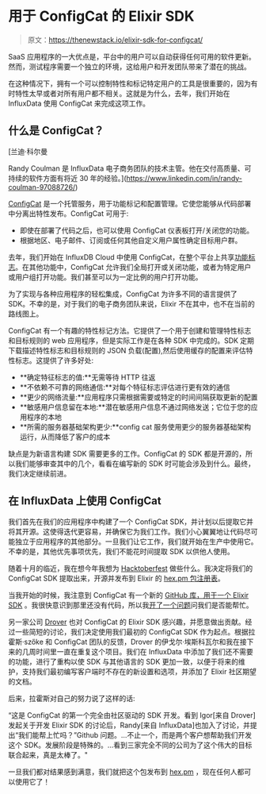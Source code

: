 # 用于 ConfigCat 的 Elixir SDK

> 原文：<https://thenewstack.io/elixir-sdk-for-configcat/>

SaaS 应用程序的一大优点是，平台中的用户可以自动获得任何可用的软件更新。然而，测试程序需要一个独立的环境，这给用户和开发团队带来了潜在的挑战。

在这种情况下，拥有一个可以控制特性和标记特定用户的工具是很重要的，因为有时特性太早或者对所有用户都不相关。这就是为什么，去年，我们开始在 InfluxData 使用 ConfigCat 来完成这项工作。

## 什么是 ConfigCat？

 [兰迪·科尔曼

Randy Coulman 是 InfluxData 电子商务团队的技术主管。他在交付高质量、可持续的软件方面有将近 30 年的经验。](https://www.linkedin.com/in/randy-coulman-97088726/) 

[ConfigCat](https://configcat.com/) 是一个托管服务，用于功能标记和配置管理。它使您能够从代码部署中分离出特性发布。ConfigCat 可用于:

*   即使在部署了代码之后，也可以使用 ConfigCat 仪表板打开/关闭您的功能。
*   根据地区、电子邮件、订阅或任何其他自定义用户属性确定目标用户群。

去年，我们开始在 InfluxDB Cloud 中使用 ConfigCat，在整个平台上共享[功能标志](https://martinfowler.com/articles/feature-toggles.html)。在其他功能中，ConfigCat 允许我们全局打开或关闭功能，或者为特定用户或用户组打开功能。我们甚至可以为一定比例的用户打开功能。

为了实现与各种应用程序的轻松集成，ConfigCat 为许多不同的语言提供了 SDK。不幸的是，对于我们的电子商务团队来说，Elixir 不在其中，也不在当前的路线图上。

ConfigCat 有一个有趣的特性标记方法。它提供了一个用于创建和管理特性标志和目标规则的 web 应用程序，但是实际工作是在各种 SDK 中完成的。SDK 定期下载描述特性标志和目标规则的 JSON 负载(配置),然后使用缓存的配置来评估特性标志。这提供了许多好处:

*   **确定特征标志的值:**无需等待 HTTP 往返
*   **不依赖不可靠的网络通信:**对每个特征标志评估进行更有效的通信
*   **更少的网络流量:**应用程序只需根据需要或特定的时间间隔获取更新的配置
*   **敏感用户信息留在本地:**潜在敏感用户信息不通过网络发送；它位于您的应用程序的本地
*   **所需的服务器基础架构更少:**config cat 服务使用更少的服务器基础架构运行，从而降低了客户的成本

缺点是为新语言构建 SDK 需要更多的工作。ConfigCat 的 SDK 都是开源的，所以我们能够审查其中的几个，看看在编写新的 SDK 时可能会涉及到什么。最终，我们决定继续前进。

## 在 InfluxData 上使用 ConfigCat

我们首先在我们的应用程序中构建了一个 ConfigCat SDK，并计划以后提取它并将其开源。这使得迭代更容易，并确保它为我们工作。我们小心翼翼地让代码尽可能独立于应用程序的其他部分。一旦我们让它工作，我们就开始在生产中使用它。不幸的是，其他优先事项优先，我们不能花时间提取 SDK 以供他人使用。

随着十月的临近，我在想今年我想为 [Hacktoberfest](https://hacktoberfest.digitalocean.com/) 做些什么。我决定将我们的 ConfigCat SDK 提取出来，开源并发布到 Elixir 的 [hex.pm 包注册表](https://hex.pm/)。

当我开始的时候，我注意到 ConfigCat 有一个新的 [GitHub 库，用于一个 Elixir SDK](https://github.com/configcat/elixir-sdk) 。我很快意识到那里还没有代码，所以我[开了一个问题](https://github.com/configcat/elixir-sdk/issues/1)问我们是否能帮忙。

另一家公司 [Drover](https://www.joindrover.com/) 也对 ConfigCat 的 Elixir SDK 感兴趣，并愿意做出贡献。经过一些简短的讨论，我们决定使用我们最初的 ConfigCat SDK 作为起点。根据拉霍斯·szőke 和 ConfigCat 团队的反馈，Drover 的伊戈尔·埃斯科瓦尔和我在接下来的几周时间里一直在重复这个项目。我们在 InfluxData 中添加了我们还不需要的功能，进行了重构以使 SDK 与其他语言的 SDK 更加一致，以便于将来的维护，支持我们最初编写客户端时不存在的新设置和选项，并添加了 Elixir 社区期望的文档。

后来，拉霍斯对自己的努力说了这样的话:

“这是 ConfigCat 的第一个完全由社区驱动的 SDK 开发。看到 Igor[来自 Drover]发起关于开发 Elixir SDK 的讨论后，Randy[来自 InfluxData]也加入了讨论，并提出“我们能帮上忙吗？”Github 问题。…不止一个，而是两个客户想帮助我们开发这个 SDK。发展阶段是特殊的。…看到三家完全不同的公司为了这个伟大的目标联合起来，真是太棒了。"

一旦我们都对结果感到满意，我们就把这个包发布到 [hex.pm](https://hex.pm/packages/configcat) ，现在任何人都可以使用它了！

<svg xmlns:xlink="http://www.w3.org/1999/xlink" viewBox="0 0 68 31" version="1.1"><title>Group</title> <desc>Created with Sketch.</desc></svg>